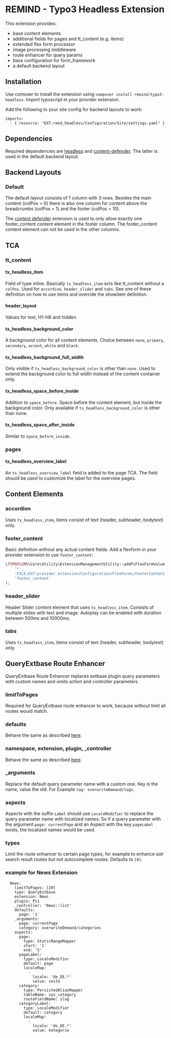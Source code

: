 # REMIND - Typo3 Headless Extension

This extension provides:
- base content elements
- additional fields for pages and tt_content (e.g. items)
- extended flex form processor
- image processing middleware
- route enhancer for query params
- base configuration for form_framework
- a default backend layout


## Installation

Use comoser to install the extension using `composer install remind/typo3-headless`. Import typoscript in your provider extension.

Add the following to your site config for backend layouts to work:

```
imports:
  - { resource: "EXT:rmnd_headless/Configuration/Site/settings.yaml" }
```



## Dependencies

Required dependencies are [headless](https://github.com/TYPO3-Headless/headless) and [content-defender](https://github.com/IchHabRecht/content_defender). The latter is used in the default backend layout.



## Backend Layouts

### Default

The default layout consists of 1 column with 3 rows. Besides the main content (colPos = 0) there is also one column for content above the breadcrumbs (colPos = 1) and the footer (colPos = 10).

The [content defender](https://extensions.typo3.org/extension/content_defender) extension is used to only allow exactly one footer_content content element in the footer column. The footer_content content element can not be used in the other columns.



## TCA

### tt_content

#### tx_headless_item

Field of type inline. Basically `tx_headless_item` acts like tt_content without a `colPos`. Used for `accordion`, `header_slider` and `tabs`. See one of these definition on how to use items and override the showitem definition.

#### header_layout

Values for text, H1-H6 and hidden.

#### tx_headless_background_color

A background color for all content elements. Choice between `none`, `primary`, `secondary`, `accent`, `white` and `black`.

#### tx_headless_background_full_width

Only visible if `tx_headless_background_color` is other than `none`. Used to extend the background color to full width instead of the content container only.

#### tx_headless_space_before_inside

Addition to `space_before`. Space before the content element, but inside the background color. Only available if `tx_headless_background_color` is other than none.

#### tx_headless_space_after_inside

Similar to `space_before_inside`.

### pages

#### tx_headless_overview_label

An `tx_headless_overview_label` field is added to the page TCA. The field should be used to customize the label for the overview pages.



## Content Elements

### accordion

Uses `tx_headless_item`, items consist of text (header, subheader, bodytext) only.

### footer_content

Basic definition without any actual content fields. Add a flexform in your provider extension to use `footer_content`:

```php
\TYPO3\CMS\Core\Utility\ExtensionManagementUtility::addPiFlexFormValue(
    '*',
    'FILE:EXT:provider_extension/Configuration/FlexForms/FooterContent.xml',
    'footer_content'
);
```

### header_slider

Header Slider content element that uses `tx_headless_item`. Consists of multiple slides with text and image. Autoplay can be enabled with duration between 500ms and 10000ms.

### tabs

Uses `tx_headless_item`, items consist of text (header, subheader, bodytext) only.


## QueryExtbase Route Enhancer

QueryExtbase Route Enhancer replaces extbase plugin query parameters with custom names and omits action and controller parameters.

### limitToPages
Required for QueryExtbase route enhancer to work, because without limit all routes would match.

### defaults
Behave the same as described [here](https://docs.typo3.org/m/typo3/reference-coreapi/main/en-us/ApiOverview/Routing/AdvancedRoutingConfiguration.html#enhancers).

### namespace, extension, plugin, \_controller
Behave the same as described [here](https://docs.typo3.org/m/typo3/reference-coreapi/main/en-us/ApiOverview/Routing/AdvancedRoutingConfiguration.html#extbase-plugin-enhancer).

### \_arguments
Replace the default query parameter name with a custom one. Key is the name, value the old. For Example `tag: overwriteDemand/tags`.

### aspects
Aspects with the suffix `Label` should use `LocaleModifier` to replace the query parameter name with localized names. So if a query parameter with the argument `page: currentPage` and an Aspect with the key `pageLabel` exists, the localized names would be used.

### types
Limit the route enhancer to certain page types, for example to enhance solr search result routes but not autocomplete routes. Defaults to `[0]`.

### example for News Extension

```
  News:
    limitToPages: [20]
    type: QueryExtbase
    extension: News
    plugin: Pi1
    _controller: 'News::list'
    defaults:
      page: '1'
    _arguments:
      page: currentPage
      category: overwriteDemand/categories
    aspects:
      page:
        type: StaticRangeMapper
        start: '1'
        end: '5'
	  pageLabel:
        type: LocaleModifier
        default: page
        localeMap:
          -
            locale: 'de_DE.*'
            value: seite
      category:
        type: PersistedAliasMapper
        tableName: sys_category
        routeFieldName: slug
	  categoryLabel:
        type: LocaleModifier
        default: category
        localeMap:
          -
            locale: 'de_DE.*'
            value: kategorie

```